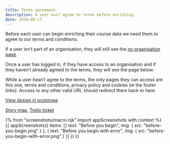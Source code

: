 ```yaml
---
title: Terms agreement
description: A user must agree to terms before enriching.
date: 2018-08-17
---
```


Before each user can begin enriching their course data we need them to agree to our terms and conditions.

If a user isn’t part of an organisation, they will still see the [no organisation page](/publish-teacher-training-courses/no-known-organisation).

Once a user has logged in, if they have access to an organisation and if they haven’t already agreed to the terms, they will see the page below.

While a user hasn’t agree to the terms, the only pages they can access are this one, terms and conditions, privacy policy and cookies (ie the footer links). Access to any other valid URL should redirect them back to here.

[View design in prototype](https://manage-courses-prototype.herokuapp.com/onboarding/accept-terms)

[Story map](https://trello.com/c/fnReQwNM/121-dont-allow-publishing-until-a-publisher-has-accepted-terms-and-conditions), [Trello ticket](https://trello.com/c/QVVSINV5/135-design-terms-and-conditions-acceptance-flow-when-a-user-signs-in-to-publish-courses)

{% from "screenshots/macro.njk" import appScreenshots with context %}
{{ appScreenshots({
  items: [{
    text: "Before you begin",
    img: { src: "before-you-begin.png" }
  }, {
    text: "Before you begin with error",
    img: { src: "before-you-begin-with-error.png" }
  }]
}) }}
